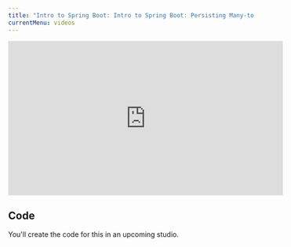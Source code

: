 ```yaml
---
title: "Intro to Spring Boot: Intro to Spring Boot: Persisting Many-to-Many Relationships (Part 2)"
currentMenu: videos
---
```


<div class="youtube-wrapper"><iframe width="560" height="315" src="https://www.youtube.com/embed/EeAMVMt2vMU" frameborder="0" allowfullscreen></iframe></div>

## Code

You'll create the code for this in an upcoming studio.
